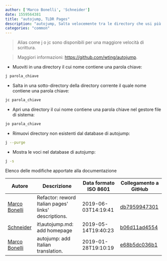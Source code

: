 ```yaml
---
author: ['Marco Bonelli', 'Schneider']
date: 1559564381
title: "autojump, TLDR Pages"
description: "autojump, Salta velocemente tra le directory che usi più spesso."
categories: "common"
---
```

> Alias come j o jc sono disponibili per una maggiore velocità di scrittura.

> Maggiori informazioni: <https://github.com/wting/autojump>.

- Muoviti in una directory il cui nome contiene una parola chiave:

```bash
j parola_chiave
```

- Salta in una sotto-directory della directory corrente il quale nome contiene una parola chiave:

```bash
jc parola_chiave
```

- Apri una directory il cui nome contiene una parola chiave nel gestore file di sistema:

```bash
jo parola_chiave
```

- Rimuovi directory non esistenti dal database di autojump:

```bash
j --purge
```

- Mostra le voci nel database di autojump:

```bash
j -s
```
Elenco delle modifiche apportate alla documentazione


Autore | Descrizione | Data formato ISO 8601 | Collegamento a GitHub
------|-----|-----|-----
[Marco Bonelli](mailto:marco@mebeim.net) | Refactor: reword Italian pages' links' descriptions. | 2019-06-03T14:19:41 | [db7959947301](https://github.com/tldr-pages/tldr/commit/db795994730108131d36e7a50b67378e79e27c10)
[Schneider](mailto:lucas.schneider@sap.com) | it\autojump.md: add homepage | 2019-05-14T19:40:23 | [b06d11ad4554](https://github.com/tldr-pages/tldr/commit/b06d11ad45542b6129242f8feab8e2fc766b3e10)
[Marco Bonelli](mailto:mb5.marcob@gmail.com) | autojump: add Italian translation. | 2019-01-28T19:10:19 | [e68b5dc036b1](https://github.com/tldr-pages/tldr/commit/e68b5dc036b10ce72e467c617b83e23c6ca360b6)

